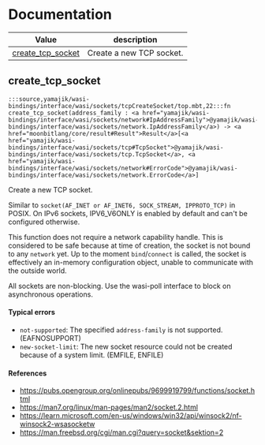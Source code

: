 # Documentation
|Value|description|
|---|---|
|[create\_tcp\_socket](#create_tcp_socket)| Create a new TCP socket.|

## create\_tcp\_socket

```moonbit
:::source,yamajik/wasi-bindings/interface/wasi/sockets/tcpCreateSocket/top.mbt,22:::fn create_tcp_socket(address_family : <a href="yamajik/wasi-bindings/interface/wasi/sockets/network#IpAddressFamily">@yamajik/wasi-bindings/interface/wasi/sockets/network.IpAddressFamily</a>) -> <a href="moonbitlang/core/result#Result">Result</a>[<a href="yamajik/wasi-bindings/interface/wasi/sockets/tcp#TcpSocket">@yamajik/wasi-bindings/interface/wasi/sockets/tcp.TcpSocket</a>, <a href="yamajik/wasi-bindings/interface/wasi/sockets/network#ErrorCode">@yamajik/wasi-bindings/interface/wasi/sockets/network.ErrorCode</a>]
```
 Create a new TCP socket.

 Similar to `socket(AF_INET or AF_INET6, SOCK_STREAM, IPPROTO_TCP)` in POSIX.
On IPv6 sockets, IPV6\_V6ONLY is enabled by default and can't be configured otherwise.

 This function does not require a network capability handle. This is considered to be safe because
at time of creation, the socket is not bound to any `network` yet. Up to the moment `bind`/`connect`
is called, the socket is effectively an in-memory configuration object, unable to communicate with the outside world.

 All sockets are non-blocking. Use the wasi-poll interface to block on asynchronous operations.

 #### Typical errors
 - `not-supported`:     The specified `address-family` is not supported. (EAFNOSUPPORT)
 - `new-socket-limit`:  The new socket resource could not be created because of a system limit. (EMFILE, ENFILE)

 #### References
 - <https://pubs.opengroup.org/onlinepubs/9699919799/functions/socket.html>
 - <https://man7.org/linux/man-pages/man2/socket.2.html>
 - <https://learn.microsoft.com/en-us/windows/win32/api/winsock2/nf-winsock2-wsasocketw>
 - <https://man.freebsd.org/cgi/man.cgi?query=socket&sektion=2>
